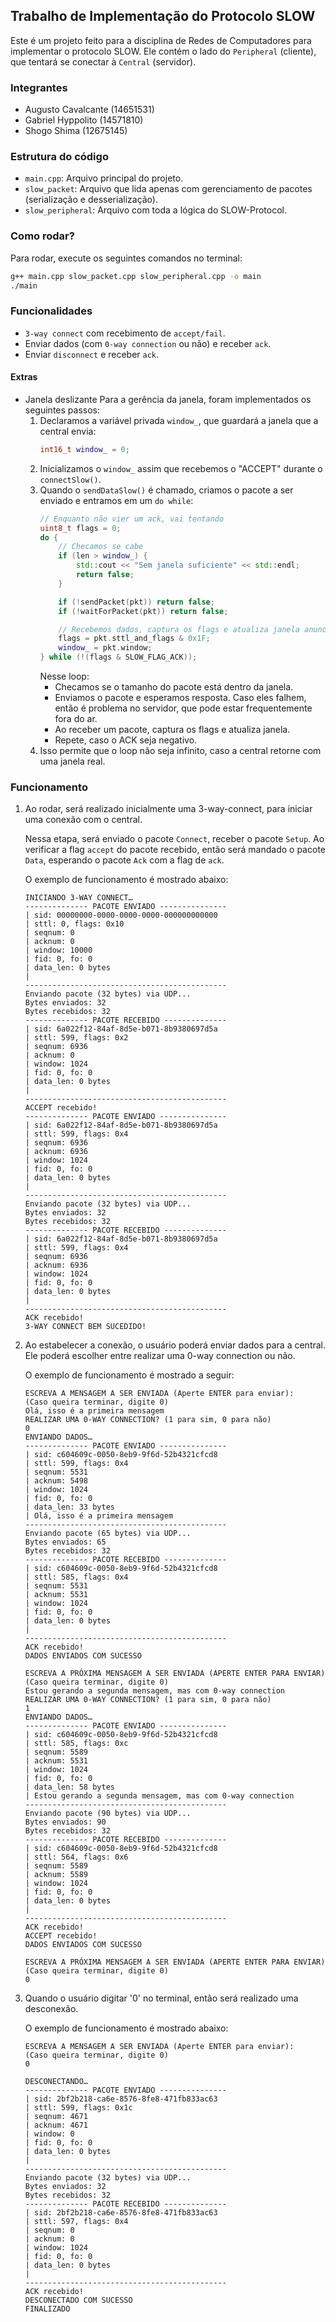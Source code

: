 ## Trabalho de Implementação do Protocolo SLOW

Este é um projeto feito para a disciplina de Redes de Computadores para implementar o protocolo SLOW. Ele contém o lado do `Peripheral` (cliente), que tentará se conectar à `Central` (servidor).

### Integrantes

- Augusto Cavalcante (14651531)
- Gabriel Hyppolito (14571810)
- Shogo Shima (12675145)

### Estrutura do código

- `main.cpp`: Arquivo principal do projeto.
- `slow_packet`: Arquivo que lida apenas com gerenciamento de pacotes (serialização e desserialização).
- `slow_peripheral`: Arquivo com toda a lógica do SLOW-Protocol.

### Como rodar?

Para rodar, execute os seguintes comandos no terminal:

```bash
g++ main.cpp slow_packet.cpp slow_peripheral.cpp -o main
./main
```

### Funcionalidades

- `3-way connect` com recebimento de `accept/fail`.
- Enviar dados (com `0-way connection` ou não) e receber `ack`.
- Enviar `disconnect` e receber `ack`.

#### Extras
- Janela deslizante
    Para a gerência da janela, foram implementados os seguintes passos:
    1. Declaramos a variável privada `window_`, que guardará a janela que a central envia:
        ```cpp
        int16_t window_ = 0;
        ```
    2. Inicializamos o `window_` assim que recebemos o "ACCEPT" durante o `connectSlow()`.
    3. Quando o `sendDataSlow()` é chamado, criamos o pacote a ser enviado e entramos em um `do while`:
        ```cpp
        // Enquanto não vier um ack, vai tentando
        uint8_t flags = 0;
        do {
            // Checamos se cabe
            if (len > window_) {
                std::cout << "Sem janela suficiente" << std::endl;
                return false;
            }

            if (!sendPacket(pkt)) return false;
            if (!waitForPacket(pkt)) return false;

            // Recebemos dados, captura os flags e atualiza janela anunciada
            flags = pkt.sttl_and_flags & 0x1F;
            window_ = pkt.window;
        } while (!(flags & SLOW_FLAG_ACK));
        ```
        Nesse loop:
        - Checamos se o tamanho do pacote está dentro da janela.
        - Enviamos o pacote e esperamos resposta. Caso eles falhem, então é problema no servidor, que pode estar frequentemente fora do ar.
        - Ao receber um pacote, captura os flags e atualiza janela.
        - Repete, caso o ACK seja negativo.
    4. Isso permite que o loop não seja infinito, caso a central retorne com uma janela real.

### Funcionamento

1. Ao rodar, será realizado inicialmente uma 3-way-connect, para iniciar uma conexão com o central.

    Nessa etapa, será enviado o pacote `Connect`, receber o pacote `Setup`. Ao verificar a flag `accept` do pacote recebido, então será mandado o pacote `Data`, esperando o pacote `Ack` com a flag de `ack`.

    O exemplo de funcionamento é mostrado abaixo:
    ```
    INICIANDO 3-WAY CONNECT…
    -------------- PACOTE ENVIADO ---------------
    | sid: 00000000-0000-0000-0000-000000000000
    | sttl: 0, flags: 0x10
    | seqnum: 0
    | acknum: 0
    | window: 10000
    | fid: 0, fo: 0
    | data_len: 0 bytes
    | 
    ---------------------------------------------
    Enviando pacote (32 bytes) via UDP...
    Bytes enviados: 32
    Bytes recebidos: 32
    -------------- PACOTE RECEBIDO --------------
    | sid: 6a022f12-84af-8d5e-b071-8b9380697d5a
    | sttl: 599, flags: 0x2
    | seqnum: 6936
    | acknum: 0
    | window: 1024
    | fid: 0, fo: 0
    | data_len: 0 bytes
    | 
    ---------------------------------------------
    ACCEPT recebido!
    -------------- PACOTE ENVIADO ---------------
    | sid: 6a022f12-84af-8d5e-b071-8b9380697d5a
    | sttl: 599, flags: 0x4
    | seqnum: 6936
    | acknum: 6936
    | window: 1024
    | fid: 0, fo: 0
    | data_len: 0 bytes
    | 
    ---------------------------------------------
    Enviando pacote (32 bytes) via UDP...
    Bytes enviados: 32
    Bytes recebidos: 32
    -------------- PACOTE RECEBIDO --------------
    | sid: 6a022f12-84af-8d5e-b071-8b9380697d5a
    | sttl: 599, flags: 0x4
    | seqnum: 6936
    | acknum: 6936
    | window: 1024
    | fid: 0, fo: 0
    | data_len: 0 bytes
    | 
    ---------------------------------------------
    ACK recebido!
    3-WAY CONNECT BEM SUCEDIDO!
    ```

2. Ao estabelecer a conexão, o usuário poderá enviar dados para a central. Ele poderá escolher entre realizar uma 0-way connection ou não.

    O exemplo de funcionamento é mostrado a seguir:
    ```
    ESCREVA A MENSAGEM A SER ENVIADA (Aperte ENTER para enviar):
    (Caso queira terminar, digite 0)
    Olá, isso é a primeira mensagem
    REALIZAR UMA 0-WAY CONNECTION? (1 para sim, 0 para não)
    0
    ENVIANDO DADOS…
    -------------- PACOTE ENVIADO ---------------
    | sid: c604609c-0050-8eb9-9f6d-52b4321cfcd8
    | sttl: 599, flags: 0x4
    | seqnum: 5531
    | acknum: 5498
    | window: 1024
    | fid: 0, fo: 0
    | data_len: 33 bytes
    | Olá, isso é a primeira mensagem
    ---------------------------------------------
    Enviando pacote (65 bytes) via UDP...
    Bytes enviados: 65
    Bytes recebidos: 32
    -------------- PACOTE RECEBIDO --------------
    | sid: c604609c-0050-8eb9-9f6d-52b4321cfcd8
    | sttl: 585, flags: 0x4
    | seqnum: 5531
    | acknum: 5531
    | window: 1024
    | fid: 0, fo: 0
    | data_len: 0 bytes
    | 
    ---------------------------------------------
    ACK recebido!
    DADOS ENVIADOS COM SUCESSO

    ESCREVA A PRÓXIMA MENSAGEM A SER ENVIADA (APERTE ENTER PARA ENVIAR)
    (Caso queira terminar, digite 0)
    Estou gerando a segunda mensagem, mas com 0-way connection
    REALIZAR UMA 0-WAY CONNECTION? (1 para sim, 0 para não)
    1
    ENVIANDO DADOS…
    -------------- PACOTE ENVIADO ---------------
    | sid: c604609c-0050-8eb9-9f6d-52b4321cfcd8
    | sttl: 585, flags: 0xc
    | seqnum: 5589
    | acknum: 5531
    | window: 1024
    | fid: 0, fo: 0
    | data_len: 58 bytes
    | Estou gerando a segunda mensagem, mas com 0-way connection
    ---------------------------------------------
    Enviando pacote (90 bytes) via UDP...
    Bytes enviados: 90
    Bytes recebidos: 32
    -------------- PACOTE RECEBIDO --------------
    | sid: c604609c-0050-8eb9-9f6d-52b4321cfcd8
    | sttl: 564, flags: 0x6
    | seqnum: 5589
    | acknum: 5589
    | window: 1024
    | fid: 0, fo: 0
    | data_len: 0 bytes
    | 
    ---------------------------------------------
    ACK recebido!
    ACCEPT recebido!
    DADOS ENVIADOS COM SUCESSO

    ESCREVA A PRÓXIMA MENSAGEM A SER ENVIADA (APERTE ENTER PARA ENVIAR)
    (Caso queira terminar, digite 0)
    0
    ```

3. Quando o usuário digitar '0' no terminal, então será realizado uma desconexão.

    O exemplo de funcionamento é mostrado abaixo:
    ```
    ESCREVA A MENSAGEM A SER ENVIADA (Aperte ENTER para enviar):
    (Caso queira terminar, digite 0)
    0

    DESCONECTANDO…
    -------------- PACOTE ENVIADO ---------------
    | sid: 2bf2b218-ca6e-8576-8fe8-471fb833ac63
    | sttl: 599, flags: 0x1c
    | seqnum: 4671
    | acknum: 4671
    | window: 0
    | fid: 0, fo: 0
    | data_len: 0 bytes
    | 
    ---------------------------------------------
    Enviando pacote (32 bytes) via UDP...
    Bytes enviados: 32
    Bytes recebidos: 32
    -------------- PACOTE RECEBIDO --------------
    | sid: 2bf2b218-ca6e-8576-8fe8-471fb833ac63
    | sttl: 597, flags: 0x4
    | seqnum: 0
    | acknum: 0
    | window: 1024
    | fid: 0, fo: 0
    | data_len: 0 bytes
    | 
    ---------------------------------------------
    ACK recebido!
    DESCONECTADO COM SUCESSO
    FINALIZADO
    ```